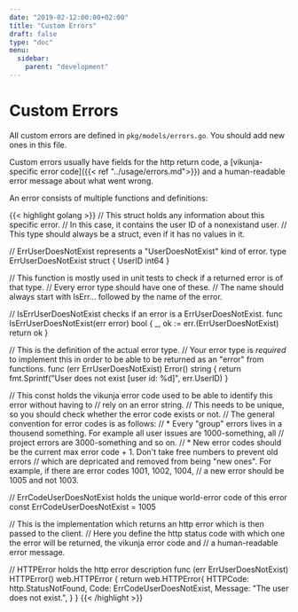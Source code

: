 ```yaml
---
date: "2019-02-12:00:00+02:00"
title: "Custom Errors"
draft: false
type: "doc"
menu:
  sidebar:
    parent: "development"
---
```


# Custom Errors

All custom errors are defined in `pkg/models/errors.go`.
You should add new ones in this file.

Custom errors usually have fields for the http return code, a [vikunja-specific error code]({{< ref "../usage/errors.md">}}) 
and a human-readable error message about what went wrong.

An error consists of multiple functions and definitions:

{{< highlight golang >}}
// This struct holds any information about this specific error.
// In this case, it contains the user ID of a nonexistand user.
// This type should always be a struct, even if it has no values in it.

// ErrUserDoesNotExist represents a "UserDoesNotExist" kind of error.
type ErrUserDoesNotExist struct {
	UserID int64
}

// This function is mostly used in unit tests to check if a returned error is of that type.
// Every error type should have one of these.
// The name should always start with IsErr... followed by the name of the error.

// IsErrUserDoesNotExist checks if an error is a ErrUserDoesNotExist.
func IsErrUserDoesNotExist(err error) bool {
	_, ok := err.(ErrUserDoesNotExist)
	return ok
}

// This is the definition of the actual error type.
// Your error type is _required_ to implement this in order to be able to be returned as an "error" from functions.
func (err ErrUserDoesNotExist) Error() string {
	return fmt.Sprintf("User does not exist [user id: %d]", err.UserID)
}

// This const holds the vikunja error code used to be able to identify this error without having to 
// rely on an error string.
// This needs to be unique, so you should check whether the error code exists or not.
// The general convention for error codes is as follows:
// * Every "group" errors lives in a thousend something. For example all user issues are 1000-something, all 
//   project errors are 3000-something and so on.
// * New error codes should be the current max error code + 1. Don't take free numbers to prevent old errors
//   which are depricated and removed from being "new ones". For example, if there are error codes 1001, 1002, 1004,
//   a new error should be 1005 and not 1003.

// ErrCodeUserDoesNotExist holds the unique world-error code of this error
const ErrCodeUserDoesNotExist = 1005

// This is the implementation which returns an http error which is then passed to the client.
// Here you define the http status code with which one the error will be returned, the vikunja error code and 
// a human-readable error message.

// HTTPError holds the http error description
func (err ErrUserDoesNotExist) HTTPError() web.HTTPError {
	return web.HTTPError{
		HTTPCode: http.StatusNotFound, 
		Code: ErrCodeUserDoesNotExist, 
		Message: "The user does not exist.",
    }
}
{{< /highlight >}}
